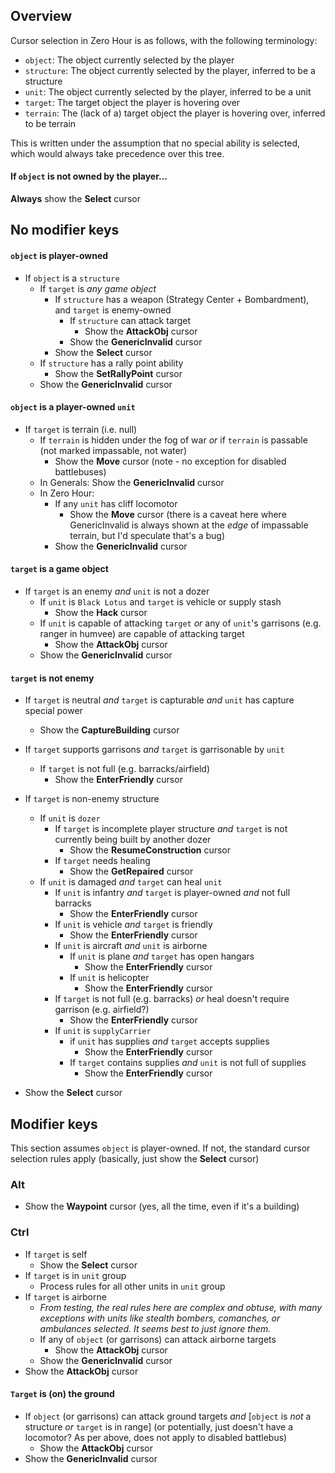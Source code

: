 

## Overview

Cursor selection in Zero Hour is as follows, with the following terminology:

- `object`: The object currently selected by the player
- `structure`: The object currently selected by the player, inferred to be a structure
- `unit`: The object currently selected by the player, inferred to be a unit
- `target`: The target object the player is hovering over
- `terrain`: The (lack of a) target object the player is hovering over, inferred to be terrain

This is written under the assumption that no special ability is selected, which would always take precedence over this tree.

#### If `object` is not owned by the player...

**Always** show the **Select** cursor

## No modifier keys

#### `object` is player-owned

- If `object` is a `structure`
  - If `target` is _any game object_
    - If `structure` has a weapon (Strategy Center + Bombardment), and `target` is enemy-owned
      - If `structure` can attack target
        - Show the **AttackObj** cursor
      - Show the **GenericInvalid** cursor
    - Show the **Select** cursor
  - If `structure` has a rally point ability
    - Show the **SetRallyPoint** cursor
  - Show the **GenericInvalid** cursor

#### `object` is a player-owned `unit`

- If `target` is terrain (i.e. null)
  - If `terrain` is hidden under the fog of war _or_ if `terrain` is passable (not marked impassable, not water)
    - Show the **Move** cursor (note - no exception for disabled battlebuses)
  - In Generals: Show the **GenericInvalid** cursor
  - In Zero Hour:
    - If any `unit` has cliff locomotor
      - Show the **Move** cursor (there is a caveat here where GenericInvalid is always shown at the _edge_ of impassable terrain, but I'd speculate that's a bug) 
    - Show the **GenericInvalid** cursor

#### `target` is a game object

- If `target` is an enemy _and_ `unit` is not a dozer
  - If `unit` is `Black Lotus` and `target` is vehicle or supply stash
    - Show the **Hack** cursor
  - If `unit` is capable of attacking `target` _or_ any of `unit`'s garrisons (e.g. ranger in humvee) are capable of attacking target
    - Show the **AttackObj** cursor
  - Show the **GenericInvalid** cursor

#### `target` is not enemy

- If `target` is neutral _and_ `target` is capturable _and_ `unit` has capture special power
  - Show the **CaptureBuilding** cursor
- If `target` supports garrisons _and_ `target` is garrisonable by `unit`
  - If `target` is not full (e.g. barracks/airfield)
    - Show the **EnterFriendly** cursor 
- If `target` is non-enemy structure 
  - If `unit` is `dozer` 
    - If `target` is incomplete player structure _and_ `target` is not currently being built by another dozer
      - Show the **ResumeConstruction** cursor
    - If `target` needs healing
      - Show the **GetRepaired** cursor
  - If `unit` is damaged _and_ `target` can heal `unit`
    - If `unit` is infantry _and_ `target` is player-owned _and_ not full barracks
      - Show the **EnterFriendly** cursor
    - If `unit` is vehicle _and_ `target` is friendly
      - Show the **EnterFriendly** cursor
    - If `unit` is aircraft _and_ `unit` is airborne
      - If `unit` is plane _and_ `target` has open hangars
        - Show the **EnterFriendly** cursor
      - If `unit` is helicopter
        - Show the **EnterFriendly** cursor
    - If `target` is not full (e.g. barracks) _or_ heal doesn't require garrison (e.g. airfield?)
      - Show the **EnterFriendly** cursor
    - If `unit` is `supplyCarrier`
      - if `unit` has supplies _and_ `target` accepts supplies
        - Show the **EnterFriendly** cursor
      - If `target`  contains supplies _and_ `unit` is not full of supplies
        - Show the **EnterFriendly** cursor

- Show the **Select** cursor

## Modifier keys

This section assumes `object` is player-owned. If not, the standard cursor selection rules apply (basically, just show the **Select** cursor)

### Alt

- Show the **Waypoint** cursor (yes, all the time, even if it's a building)

### Ctrl

- If `target` is self
  - Show the **Select** cursor
- If `target` is in `unit` group
  - Process rules for all other units in `unit` group
- If `target` is airborne
  - _From testing, the real rules here are complex and obtuse, with many exceptions with units like stealth bombers, comanches, or ambulances selected. It seems best to just ignore them._
  - If any of `object` (or garrisons) can attack airborne targets
    - Show the **AttackObj** cursor
  - Show the **GenericInvalid** cursor
- Show the **AttackObj** cursor

#### `Target` is (on) the ground

- If `object` (or garrisons) can attack ground targets _and_  [`object` is _not_ a structure _or_ `target` is in range] (or potentially, just doesn't have a locomotor? As per above, does not apply to disabled battlebus)
  - Show the **AttackObj** cursor
- Show the **GenericInvalid** cursor